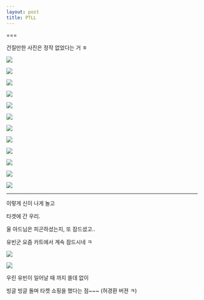 ```yaml
---
layout: post
title: PTLL
---
```

===

건질만한 사진은 정작 없었다는 거 ㅎ


![](https://dl.dropboxusercontent.com/u/9792864/20150115_112146.jpg)


![](http://4.bp.blogspot.com/-Z-i0fcR5b4k/VMG2LbvRbkI/AAAAAAAAG6I/NtvkjAAzkfk/s1600/DSC02932.JPG)


![](http://1.bp.blogspot.com/-BLAeoJNdQfk/VMG2JikpnuI/AAAAAAAAG58/Lu395rYoyl0/s1600/DSC02934.JPG)


![](http://3.bp.blogspot.com/-JaerH4jnGFU/VMG4KLPgFVI/AAAAAAAAG6Y/a1Biu8yK0_Y/s1600/DSC02938.JPG)


![](http://2.bp.blogspot.com/-v3a3UR0ng3Q/VMG4JPEPrHI/AAAAAAAAG6Q/kf88qMlJr2Q/s1600/DSC02941.JPG)


![](http://2.bp.blogspot.com/-JcTxdwE5Uuo/VMG4MklQryI/AAAAAAAAG6s/q4opPLDYPyA/s1600/DSC02944.JPG)


![](http://1.bp.blogspot.com/-sdHtalcH8x4/VMG4TOckR6I/AAAAAAAAG68/OUNyCnM5y4w/s1600/DSC02946.JPG)


![](http://2.bp.blogspot.com/-KCVeJ3I1NiQ/VMG4V_AsCgI/AAAAAAAAG7I/ipjEwDNOVBM/s1600/DSC02948.JPG)


![](http://2.bp.blogspot.com/-hfv2auTuHM8/VMG4Zg0ilzI/AAAAAAAAG7c/-t3WlTuyMWw/s1600/DSC02950.JPG)


![](http://4.bp.blogspot.com/-7J3qIXAm8U0/VMG4dDHn45I/AAAAAAAAG7s/HkF2FEH4QPI/s1600/DSC02951.JPG)


![](http://1.bp.blogspot.com/-Np67K6QO6HE/VMG4bKBOw_I/AAAAAAAAG7k/p36LEiGCM3E/s1600/DSC02952.JPG)


![](http://1.bp.blogspot.com/-OXJvprB2lR4/VMG4f-NQRlI/AAAAAAAAG74/9ElOXWQGdms/s1600/DSC02954.JPG)


---

이렇게 신이 나게 놀고

타겟에 간 우리. 

울 아드님은 피곤하셨는지, 또 잠드셨고.. 

유빈군 요즘 카트에서 계속 잠드시네 ㅋ

![](https://dl.dropboxusercontent.com/u/9792864/20150115_133534.jpg)


![](https://dl.dropboxusercontent.com/u/9792864/20150115_133538.jpg)


우린 유빈이 일어날 때 까지 쓸데 없이 

빙글 빙글 돌며 타켓 쇼핑을 했다는 점~~~ (허경환 버젼 ㅋ)








